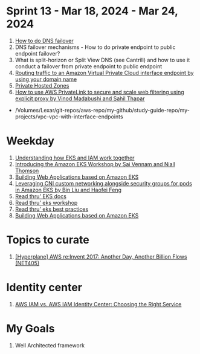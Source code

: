 <h1>Sprint 13 - Mar 18, 2024 - Mar 24, 2024</h1>

1. [How to do DNS failover](https://docs.aws.amazon.com/Route53/latest/DeveloperGuide/dns-failover-configuring.html)
2. DNS failover mechanisms - How to do private endpoint to public endpoint failover?
3. What is split-horizon or Split View DNS (see Cantrill) and how to use it conduct a failover from private endpoint to public endpoint
4. [Routing traffic to an Amazon Virtual Private Cloud interface endpoint by using your domain name](https://docs.aws.amazon.com/Route53/latest/DeveloperGuide/routing-to-vpc-interface-endpoint.html)
5. [Private Hosted Zones](https://docs.aws.amazon.com/Route53/latest/DeveloperGuide/hosted-zone-private-considerations.html)
6. [How to use AWS PrivateLink to secure and scale web filtering using explicit proxy by Vinod Madabushi and Sahil Thapar](https://aws.amazon.com/blogs/networking-and-content-delivery/how-to-use-aws-privatelink-to-secure-and-scale-web-filtering-using-explicit-proxy/)
-  /Volumes/Lexar/git-repos/aws-repo/my-github/study-guide-repo/my-projects/vpc-vpc-with-interface-endpoints

# Weekday

1. [Understanding how EKS and IAM work together](https://www.padok.fr/en/blog/aws-eks-iam)
1. [Introducing the Amazon EKS Workshop by Sai Vennam and Niall Thomson](https://aws.amazon.com/blogs/containers/introducing-the-amazon-eks-workshop/)
1. [Building Web Applications based on Amazon EKS](https://catalog.us-east-1.prod.workshops.aws/workshops/9c0aa9ab-90a9-44a6-abe1-8dff360ae428/en-US)
1. [Leveraging CNI custom networking alongside security groups for pods in Amazon EKS by Bin Liu and Haofei Feng ](https://aws.amazon.com/blogs/containers/leveraging-cni-custom-networking-alongside-security-groups-for-pods-in-amazon-eks/)
1. [Read thru' EKS docs](https://docs.aws.amazon.com/eks/latest/userguide/cni-increase-ip-addresses.html)
1. [Read thru' eks workshop](https://www.eksworkshop.com/)
1. [Read thru' eks best practices](https://aws.github.io/aws-eks-best-practices/networking/prefix-mode/index_linux/)
1. [Building Web Applications based on Amazon EKS](https://catalog.us-east-1.prod.workshops.aws/workshops/9c0aa9ab-90a9-44a6-abe1-8dff360ae428/en-US)

# Topics to curate

1. [[Hyperplane] AWS re:Invent 2017: Another Day, Another Billion Flows (NET405)](https://www.youtube.com/watch?v=8gc2DgBqo9U&t=2076s)

# Identity center

1. [AWS IAM vs. AWS IAM Identity Center: Choosing the Right Service](https://jumpcloud.com/blog/aws-iam-vs-aws-sso)

# My Goals

1. Well Architected framework